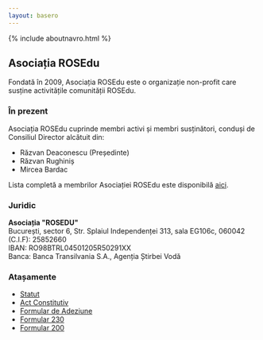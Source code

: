 ```yaml
---
layout: basero
---
```


{% include aboutnavro.html %}

## Asociația ROSEdu

Fondată în 2009, Asociația ROSEdu este o organizație non-profit care susține activitățile comunității ROSEdu.

### În prezent

Asociația ROSEdu cuprinde membri activi și membri susținători, conduși de Consiliul Director alcătuit din:

 * Răzvan Deaconescu (Președinte)
 * Răzvan Rughiniș
 * Mircea Bardac

Lista completă a membrilor Asociației ROSEdu este disponibilă [aici](https://docs.google.com/spreadsheet/pub?key=0Ai6_as_hLrdodHp5dGczTlNlLUtHNUVMT3NJMFJBMmc&output=html).

### Juridic

**Asociația "ROSEDU"** <br />
București, sector 6, Str. Splaiul Independenței 313, sala EG106c, 060042 <br />
(C.I.F): 25852660 <br />
IBAN: RO98BTRL04501205R50291XX <br />
Banca: Banca Transilvania S.A., Agenția Știrbei Vodă <br />

### Atașamente

 * [Statut]({{site.basepath}}files/Asociatia_ROSEdu_Statut.pdf)
 * [Act Constitutiv]({{site.basepath}}files/Asociatia_ROSEdu_Act_Constitutiv.pdf)
 * [Formular de Adeziune]({{site.basepath}}files/Asociatia-ROSEdu_Formular-de-adeziune.pdf)
 * [Formular 230]({{site.basepath}}files/Decl_230_ROSEdu.pdf)
 * [Formular 200]({{site.basepath}}files/Decl_200_ROSEdu.pdf)
